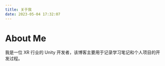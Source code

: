 ```yaml
---
title: 关于我
date: 2023-05-04 17:32:07
---
```


# About Me

我是一位 XR 行业的 Unity 开发者，该博客主要用于记录学习笔记和个人项目的开发过程。
